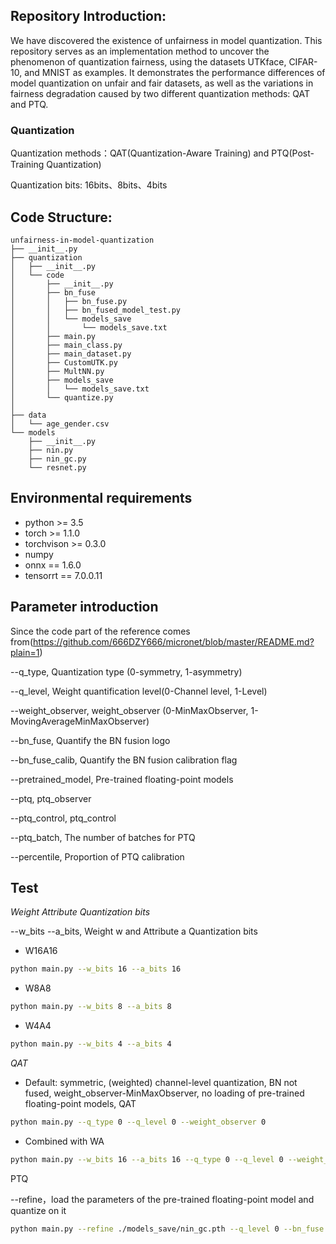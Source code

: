 ## Repository Introduction:

We have discovered the existence of unfairness in model quantization. This repository serves as an implementation method to uncover the phenomenon of quantization fairness, using the datasets UTKface, CIFAR-10, and MNIST as examples. It demonstrates the performance differences of model quantization on unfair and fair datasets, as well as the variations in fairness degradation caused by two different quantization methods: QAT and PTQ.

### Quantization

Quantization methods：QAT(Quantization-Aware Training) and PTQ(Post-Training Quantization)

Quantization bits: 16bits、8bits、4bits

## Code Structure:

```
unfairness-in-model-quantization
├── __init__.py
├── quantization
│   ├── __init__.py
│   └── code
│       ├── __init__.py
│       ├── bn_fuse
│       │   ├── bn_fuse.py
│       │   ├── bn_fused_model_test.py
│       │   └── models_save
│       │       └── models_save.txt
│       ├── main.py
│       ├── main_class.py
│       ├── main_dataset.py
│       ├── CustomUTK.py
│       ├── MultNN.py
│       ├── models_save
│       │   └── models_save.txt
│       └── quantize.py
│           
├── data
│   └── age_gender.csv
└── models
    ├── __init__.py
    ├── nin.py
    ├── nin_gc.py
    └── resnet.py

```

## Environmental requirements

- python >= 3.5
- torch >= 1.1.0
- torchvison >= 0.3.0
- numpy
- onnx == 1.6.0
- tensorrt == 7.0.0.11

## Parameter introduction

Since the code part of the reference comes from(https://github.com/666DZY666/micronet/blob/master/README.md?plain=1)

--q_type, Quantization type (0-symmetry, 1-asymmetry)

--q_level, Weight quantification level(0-Channel level, 1-Level)

--weight_observer, weight_observer (0-MinMaxObserver, 1-MovingAverageMinMaxObserver)

--bn_fuse, Quantify the BN fusion logo

--bn_fuse_calib, Quantify the BN fusion calibration flag

--pretrained_model, Pre-trained floating-point models

--ptq, ptq_observer

--ptq_control, ptq_control

--ptq_batch, The number of batches for PTQ

--percentile, Proportion of PTQ calibration

## Test

*Weight Attribute Quantization bits*

--w_bits --a_bits, Weight w and Attribute a Quantization bits

- W16A16

```bash
python main.py --w_bits 16 --a_bits 16
```

- W8A8

```bash
python main.py --w_bits 8 --a_bits 8
```

- W4A4

```bash
python main.py --w_bits 4 --a_bits 4
```

*QAT*

- Default: symmetric, (weighted) channel-level quantization, BN not fused, weight_observer-MinMaxObserver, no loading of pre-trained floating-point models, QAT

```bash
python main.py --q_type 0 --q_level 0 --weight_observer 0
```

- Combined with WA

```bash
python main.py --w_bits 16 --a_bits 16 --q_type 0 --q_level 0 --weight_observer 0
```

PTQ

--refine，load the parameters of the pre-trained floating-point model and quantize on it

```bash
python main.py --refine ./models_save/nin_gc.pth --q_level 0 --bn_fuse --pretrained_model --ptq_control --ptq --batch_size 32
```

